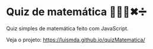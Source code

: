 # Quiz de matemática 🔢➕➖✖➗
Quiz simples de matemática feito com JavaScript.

Veja o projeto: https://luismda.github.io/quizMatematica/
